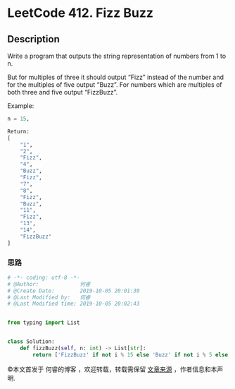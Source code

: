 # LeetCode 412. Fizz Buzz

## Description

Write a program that outputs the string representation of numbers from 1 to n.

But for multiples of three it should output “Fizz” instead of the number and for the multiples of five output “Buzz”. For numbers which are multiples of both three and five output “FizzBuzz”.

Example:

```py
n = 15,

Return:
[
    "1",
    "2",
    "Fizz",
    "4",
    "Buzz",
    "Fizz",
    "7",
    "8",
    "Fizz",
    "Buzz",
    "11",
    "Fizz",
    "13",
    "14",
    "FizzBuzz"
]
```

### 思路

```py
# -*- coding: utf-8 -*-
# @Author:             何睿
# @Create Date:        2019-10-05 20:01:30
# @Last Modified by:   何睿
# @Last Modified time: 2019-10-05 20:02:43


from typing import List


class Solution:
    def fizzBuzz(self, n: int) -> List[str]:
        return ['FizzBuzz' if not i % 15 else 'Buzz' if not i % 5 else 'Fizz' if not i % 3 else str(i) for i in range(1, n + 1)]
```

©本文首发于 何睿的博客 ，欢迎转载，转载需保留 [文章来源](https://ruicore.cn/leetcode-412-fizz-buzz/) ，作者信息和本声明.
